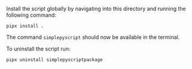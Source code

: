 Install the script globally by navigating into this directory and running the following command:
```
pipx install .
```
The command `simplepyscript` should now be available in the terminal.

To uninstall the script run:
```
pipx uninstall simplepyscriptpackage
```